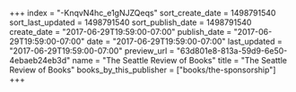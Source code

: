 +++
index = "-KnqvN4hc_e1gNJZQeqs"
sort_create_date = 1498791540
sort_last_updated = 1498791540
sort_publish_date = 1498791540
create_date = "2017-06-29T19:59:00-07:00"
publish_date = "2017-06-29T19:59:00-07:00"
date = "2017-06-29T19:59:00-07:00"
last_updated = "2017-06-29T19:59:00-07:00"
preview_url = "63d801e8-813a-59d9-6e50-4ebaeb24eb3d"
name = "The Seattle Review of Books"
title = "The Seattle Review of Books"
books_by_this_publisher = ["books/the-sponsorship"]
+++
